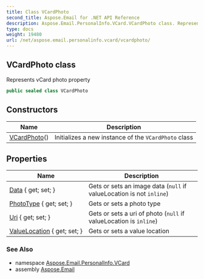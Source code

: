 ```yaml
---
title: Class VCardPhoto
second_title: Aspose.Email for .NET API Reference
description: Aspose.Email.PersonalInfo.VCard.VCardPhoto class. Represents vCard photo property
type: docs
weight: 19480
url: /net/aspose.email.personalinfo.vcard/vcardphoto/
---
```

## VCardPhoto class

Represents vCard photo property

```csharp
public sealed class VCardPhoto
```

## Constructors

| Name | Description |
| --- | --- |
| [VCardPhoto](vcardphoto/)() | Initializes a new instance of the `VCardPhoto` class |

## Properties

| Name | Description |
| --- | --- |
| [Data](../../aspose.email.personalinfo.vcard/vcardphoto/data/) { get; set; } | Gets or sets an image data (`null` if valueLocation is not `inline`) |
| [PhotoType](../../aspose.email.personalinfo.vcard/vcardphoto/phototype/) { get; set; } | Gets or sets a photo type |
| [Uri](../../aspose.email.personalinfo.vcard/vcardphoto/uri/) { get; set; } | Gets or sets a uri of photo (`null` if valueLocation is `inline`) |
| [ValueLocation](../../aspose.email.personalinfo.vcard/vcardphoto/valuelocation/) { get; set; } | Gets or sets a value location |

### See Also

* namespace [Aspose.Email.PersonalInfo.VCard](../../aspose.email.personalinfo.vcard/)
* assembly [Aspose.Email](../../)


